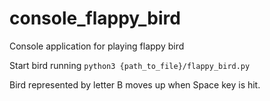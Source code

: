 # console_flappy_bird
Console application for playing flappy bird

Start bird running ``python3 {path_to_file}/flappy_bird.py``

Bird represented by letter B moves up when Space key is hit.
